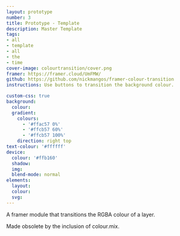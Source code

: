 ```yaml
---
layout: prototype
number: 3
title: Prototype - Template
description: Master Template
tags:
- all
- template
- all
- the
- time
cover-image: colourtransition/cover.png
framer: https://framer.cloud/UmFMW/
github: https://github.com/nickmangos/framer-colour-transition
instructions: Use buttons to transition the background colour.

custom-css: true
background:
  colour:
  gradient:
    colours:
      - '#ffac57 0%'
      - '#ffcb57 60%'
      - '#ffcb57 100%'
    direction: right top
text-colour: '#ffffff'
device:
  colour: '#ffb160'
  shadow:
  img:
  blend-mode: normal
elements:
  layout:
  colour:
  svg:
---
```


A framer module that transitions the RGBA colour of a layer.

Made obsolete by the inclusion of colour.mix.